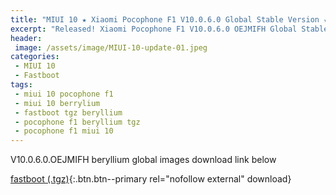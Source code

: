 ```yaml
---
title: "MIUI 10 ★ Xiaomi Pocophone F1 V10.0.6.0 Global Stable Version ★ Fastboot ROM Download"
excerpt: "Released! Xiaomi Pocophone F1 V10.0.6.0 OEJMIFH Global Stable Version Fastboot File Download"
header:
 image: /assets/image/MIUI-10-update-01.jpeg
categories:
 - MIUI 10
 - Fastboot
tags:
 - miui 10 pocophone f1
 - miui 10 berrylium
 - fastboot tgz beryllium
 - pocophone f1 beryllium tgz
 - pocophone f1 miui 10
---
```


V10.0.6.0.OEJMIFH beryllium global images download link below

[fastboot (.tgz)](http://bigota.d.miui.com/V10.0.6.0.OEJMIFH/beryllium_global_images_V10.0.6.0.OEJMIFH_20181113.0000.00_8.1_global_ad6e716a76.tgz){:.btn.btn--primary rel="nofollow external" download}
